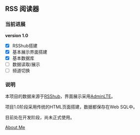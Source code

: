 ## RSS 阅读器

### 当前进展

**version 1.0**

-[x] RSShub搭建
-[x] 基本展示界面搭建
-[x] 基本数据库
-[ ] 数据读取/展示
-[ ] 频道切换

### 说明

本项目的数据来源于[RSShub](https://github.com/DIYgod/RSSHub)，界面展示采用[AdminLTE](https://adminlte.io/themes/AdminLTE/index2.html)。

项目1.0阶段采用传统的HTML页面搭建，数据都保存在Web SQL中。

目前处在开发阶段，尚未正式使用。

[About Me](https://zhimo.ink/about/)